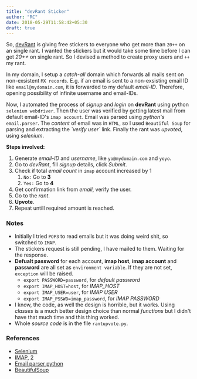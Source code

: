 ```yaml
---
title: "devRant Sticker"
author: "RC"
date: 2018-05-29T11:58:42+05:30
draft: true
---
```


So, [devRant](https://devrant.com/) is giving free stickers to everyone who get more than `20++` on an single rant. 
I wanted the stickers but it would take some time before I can get _20++_ on single rant. So I devised a method to create proxy users and `++` my rant.

<!--more-->

In my domain, I setup a _catch-all_ domain which forwards all mails sent on non-exsistent `MX records`. E.g. if an email is sent to a non-exsisting email ID like `email@mydomain.com`, it is forwarded to my default _email-ID_. Therefore, opening possibility of infinite username and email-IDs.

Now, I automated the process of _signup_ and _login_ on __devRant__ using python     `selenium webdriver`. Then the user was verified by getting latest mail from default email-ID's `imap account`. Email was parsed using _python's_ `email.parser`. The _content_ of email was in `HTML`, so I used `Beautiful Soup` for parsing and extracting the _\`verify user\`_ link. Finally the rant was _upvoted_, using _selenium_.

__Steps involved:__
1. Generate _email-ID_ and _username_, like `yo@mydomain.com` and `yoyo`.
2. Go to _devRant_, fill _signup_ details, click _Submit_.
3. Check if total _email count_ in `imap` account increased by 1
    1. `No:` Go to __3__
    2. `Yes:` Go to __4__
4. Get confirmation link from _email_, verify the user.
5. Go to the _rant_.
6. __Upvote__.
7. Repeat untill required amount is reached.

### Notes
* Initially I tried `POP3` to read emails but it was doing weird shit, so switched to `IMAP`.
* The stickers request is still pending, I have mailed to them. Waiting for the response.
* __Defualt password__ for each account, __imap host__, __imap account__ and __password__ are all set as `environment variable`. If they are not set, `exception` will be raised.
    * `export PASSWORD=password`, for _default password_
    * `export IMAP_HOST=host`, for _IMAP_HOST_
    * `export IMAP_USER=user`, for _IMAP USER_
    * `export IMAP_PSSWD=imap_password`, for _IMAP PASSWORD_ 
* I know, the code, as well the design is horrible, but it works. Using _classes_ is a much better design choice than normal _functions_ but I didn't have that much time and this thing worked.
* Whole _source code_ is in the file `rantupvote.py`.

### References
* [Selenium](http://selenium-python.readthedocs.io/)
* [IMAP](https://pymotw.com/2/imaplib/), [2](https://docs.python.org/3.6/library/imaplib.html)
* [Email parser python](https://docs.python.org/3/library/email.parser.html)
* [BeautifulSoup](https://www.crummy.com/software/BeautifulSoup/bs4/doc/)

